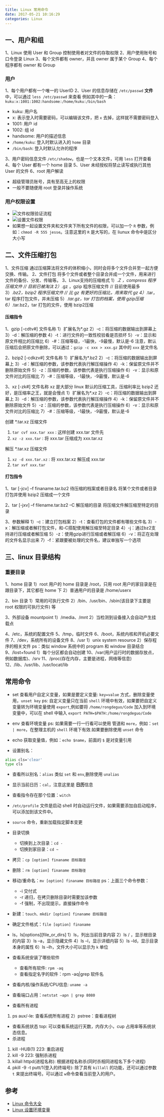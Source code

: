 ```yaml
---
title: Linux 常用命令
date: 2017-05-21 10:16:29
categories: Linux
---
```


## 一、用户和组
1、Linux 使用 User 和 Group 控制使用者对文件的存取权限
2、用户使用账号和口令登录 Linux
3、每个文件都有 owner，并且 owner 属于某个 Group
4、每个程序都有 owner 和 Group

### 用户
1、每个用户都有一个唯一的 UserID
2、User 的信息存储在 `/etc/passwd` **文件** 中，可以通过 `less /etc/passwd` 来查看
例如其中的一条：`kuku:x:1001:1002:handsome:/home/kuku:/bin/bash`
- kuku: 用户名
- x: 表示登入时需要密码，可以编辑该文件，把 `x` 去掉，这样就不需要密码登入
- 1001: 用户 id
- 1002: 组 id
- handsome: 用户的描述信息
- `/home/kuku`: 登入时默认进入的 `home` 目录
- `/bin/bash`: 登入时默认允许的程序

3、用户密码信息文件 `/etc/shadow`，也是一个文本文件，可用 `less` 打开查看
4、每个 User 都有一个 home 目录
5、User 未经授权将禁止读写或执行其他 User 的文件
6、root 用户解读
- 超级管理员账号，具有至高无上的权限
- 一般不要随便用 root 登录并操作系统

### 用户权限设置
- ![文件权限验证流程](http://od6sd4xau.bkt.clouddn.com/linux-1.png)
- ![设置文件权限](http://od6sd4xau.bkt.clouddn.com/linux-2.png)
- 如果想一起设置文件夹和文件夹下所有文件的权限，可以加一个 `R` 参数，例如：`chmod -R 555 jesse`。注意这里的 `R` 是大写的，在 liunux 命令中是区分大小写


## 二、文件压缩打包
1、文件压缩
	通过压缩算法将文件的体积缩小，同时会将多个文件合并至一起方便交换、传输。
2、文件打包
	将多个文件或者整个目录合并成一个文件，用来进行文件的备份、分发、传输等。
3、Linux支持的压缩格式
	1）*.Z ，compress 程序压缩文件 // 目前已被淘汰
	2）*.gz ，gzip 程序压缩文件 // 目前使用最多
	3）*.bz2，bzip2 程序压缩文件 // 比 gz 有更好的压缩比，用来取代 gz
	4）*.tar，tar 程序打包文件，并未压缩
	5）*.tar.gz，tar 打包的档案，使用 gzip压缩
	6）*.tar.bz2，tar 打包的文件，使用 bzip2压缩

#### 压缩指令
1、gzip [-cdtv#] 文件名称
	1）扩展名为*.gz
	2）-c：将压缩的数据输出到屏幕上
	3）-d：解压缩的参数
	4）-t：进行文件的一致性校验看是否损坏
	5）-v：显示和原文件相比的压缩比
	6）-#：压缩等级，-1最快，-9最慢，默认是-6
注意，默认压缩后会把原文件删除，可以通过：`gzip -c xxx > xxx.gz` 其中的 `xxx` 是文件名

2、bzip2 [-cdkzv#] 文件名称
	1）扩展名为*.bz2
	2）-c：将压缩的数据输出到屏幕上
	3）-d：解压缩的参数，该参数代表执行解压缩操作
	4）-k：保留原文件并不删除原始文件
	5）-z：压缩的参数，该参数代表是执行压缩操作
	6）-v：显示和原文件对比的压缩比
	7）-#：压缩等级，-1最快，-9最慢，默认是-6

3、xz [-zk#] 文件名称
xz 是大部分 linux 默认的压缩工具，压缩利率比 bzip2 还好，是压缩率之王，就是会慢点
	1）扩展名为*.xz
	2）-c：将压缩的数据输出到屏幕上
	3）-d：解压缩的参数，该参数代表执行解压缩操作
	4）-k：保留原文件并不删除原始文件
	5）-z：压缩的参数，该参数代表是执行压缩操作
	6）-v：显示和原文件对比的压缩比
	7）-#：压缩等级，-1最快，-9最慢，默认是-6

创建 *.tar.xz 压缩文件
1) `tar cvf xxx.tar xxx` : 这样创建 xxx.tar 文件先
2) `xz -z xxx.tar` : 将 xxx.tar 压缩成为 xxx.tar.xz

解压 *.tar.xz 压缩文件
1) `xz -d xxx.tar.xz` : 将 xxx.tar.xz 解压成 xxx.tar
2) `tar xvf xxx.tar`

#### 打包指令
1、tar [-jcv] –f finaname.tar.bz2 待压缩的档案或者目录名
将某个文件或者目录打包并使用 bzip2 压缩成一个文件

2、tar [-jxv] –f filename.tar.bz2 –C 解压缩的目录
将压缩文件解压缩至特定的目录

3、参数解释
	1）-c：建立打包档案
	2）-t：查看打包的文件都有哪些文件名
	3）-x：解压缩或者解打包文件，和-C搭配使用解压缩至特定目录
	4）-j：通过bz2支持进行压缩或者解压缩
	5）-z：使用gzip进行压缩或者解压缩
	6）-v：将正在处理的文件名显示出来
	7）-f：紧跟要被处理的文件名，建议单独写一个选项

## 三、linux 目录结构
### 重要目录
1、home 目录
	1）root 用户的 home 目录是 /root，只用 root 用户的家目录是在跟目录下，其它都在 home 下
	2）普通用户的目录是 /home/userx

2、bin 目录
	1）常用的可执行文件
	2）/bin、/usr/bin、/sbin(该目录下主要是 root 权限的可执行文件) 等

3、外部设备 mountpoint
	1）/media、/mnt
	2）当检测到设备接入会自动产生挂载点

4、/etc，系统的配置文件
5、/tmp，临时文件
6、/boot，系统内核和开机必要文件
7、/dev，系统所有的设备文件
8、/usr
	1）unix system resource
	2）保存程序的相关文件
	ps：类似 window 系统中的 program 和 window 目录结合
9、/lost+found
1）每个分区都会自动创建
10、/var(用户运行时的数据存放点，例如数据库)、/srv
11、/proc(存在内存，主要是进程，网络等信息)
12、/lib、/usr/lib、/usr/locat/lib


## 常用命令
- set 查看用户自定义变量，如果是要定义变量: `key=value` 方式，删除变量使用，`unset key`
ps: 自定义变量只在当前 `shell` 环境中有效，如果要把自定义变量转为环境变量使用 `export`,例如要将 `/home/rongdeguo/Code` 加入到环境变量中，可以在 shell 中输入
`export PATH=$PATH:/home/rongdeguo/Code`

- env 查看环境变量
ps: 如果需要一行一行看可以使用 管道和 `more`，例如：`set | more`，在整理主机的 `shell` 环境下有效.如果要删除使用 `unset` 命令

- echo 获取变量值，例如：`echo $name`，前面的 `$` 是对变量引用
- 设置别名：
```bash
alias cls='clear'
type cls
```
- 查看所以别名：`alias` 类似 `set` 和 `env`,删除使用 `unalias`
- 显示当前日历：`cal`，注意这里是 **日历**信息
- 查看指令存在那个位置：`witch`
- `/etc/profile` 文件是启动 shell 时自动运行文件，如果需要添加自启动程序，可以添加到该文件中。
- `source` 命令，重新加载指定脚本变更
- 目录切换
	* 切换到上次目录：`cd -`
	* 切换到家目录：`cd ~`
- 拷贝：`cp [option] finaname 目标路径`
- 删除：`rm [option] finaname 目标路径`
- 移动/重命名：`mv [option] finaname 目标路径`
ps：上面三个命令参数：
	* -i 交付式
	* -r 递归，在拷贝删除目录时需要加该参数
	* -f 强制，不出现提示，直接操作命令
- 新建：`touch、mkdir [option] finaname 目标路径`
- 确定文件格式：`file [option] finaname`

- ls，ls[options][file_or_dirs]
	1）ls，列出当前目录内容
	2）ls / ，显示根目录的内容
	3）ls –a，显示隐藏文件
	4）ls –l，显示详细内容
	5）ls –ld，显示目录本身的属性
	6）ls –lh，文件大小可以显示为 `k` 单位

- 查看系统安装了哪些软件
	* 查看所有软件: `rpm -aq` 
	* 查看指定名字的软件：rpm -aq|grep 软件名

- 查看内核/操作系统/CPU信息: `uname -a`  
- 查看端口占用：`netstat –apn | grep 8080`
- 查看所有进程
 1) ps aux/-le: 查看系统所有进程
 2）pstree：查看进程树 
- 查看系统状态
 top: 可以查看系统运行天数，内存大小，cup 占用率等系统状态信息。
- 杀进程
 1) kill -HUB(1) 223: 重启进程
 2) kill -9 223: 强制杀进程
 2) killall httpd(进程名称): 根据进程名称杀(同时杀相同进程名下多个进程)
 3) pkill -9 \-t putt/1(登入的终端号): 除了具有 `killall` 的功能，还可以通过参数 `t` 来提出终端号。可以通过 `w`命令查看当前登入的用户。


## 参考
- [Linux 命令大全](http://man.linuxde.net/)
- [Linux 设置环境变量](http://www.cnblogs.com/haore147/p/3633116.html)